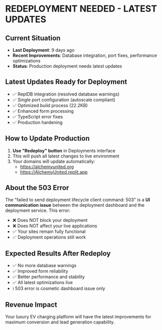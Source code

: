 # REDEPLOYMENT NEEDED - LATEST UPDATES

## Current Situation
- **Last Deployment**: 9 days ago
- **Recent Improvements**: Database integration, port fixes, performance optimizations
- **Status**: Production deployment needs latest updates

## Latest Updates Ready for Deployment
- ✅ ReplDB integration (resolved database warnings)
- ✅ Single port configuration (autoscale compliant)  
- ✅ Optimized build process (22.2KB)
- ✅ Enhanced form processing
- ✅ TypeScript error fixes
- ✅ Production hardening

## How to Update Production
1. **Use "Redeploy" button** in Deployments interface
2. This will push all latest changes to live environment
3. Your domains will update automatically:
   - https://alchemyunited.org
   - https://AlchemyUnited.replit.app

## About the 503 Error
The "failed to send deployment lifecycle client command: 503" is a **UI communication issue** between the deployment dashboard and the deployment service. This error:
- ❌ Does NOT block your deployment
- ❌ Does NOT affect your live applications
- ✅ Your sites remain fully functional
- ✅ Deployment operations still work

## Expected Results After Redeploy
- ✅ No more database warnings
- ✅ Improved form reliability  
- ✅ Better performance and stability
- ✅ All latest optimizations live
- ℹ️ 503 error is cosmetic dashboard issue only

## Revenue Impact
Your luxury EV charging platform will have the latest improvements for maximum conversion and lead generation capability.